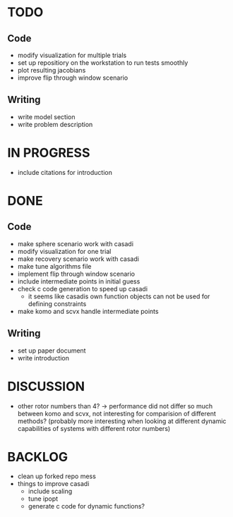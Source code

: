 # TODO
## Code
- modify visualization for multiple trials
- set up repositiory on the workstation to run tests smoothly
- plot resulting jacobians
- improve flip through window scenario

## Writing
- write model section
- write problem description

# IN PROGRESS
- include citations for introduction 

# DONE
## Code
- make sphere scenario work with casadi
- modify visualization for one trial
- make recovery scenario work with casadi
- make tune algorithms file
- implement flip through window scenario
- include intermediate points in initial guess
- check c code generation to speed up casadi
  - it seems like casadis own function objects can not be used for defining constraints 
- make komo and scvx handle intermediate points

## Writing
- set up paper document
- write introduction

# DISCUSSION
- other rotor numbers than 4? -> performance did not differ so much between komo and scvx, not interesting for comparision of different methods? (probably more interesting when looking at different dynamic capabilities of systems with different rotor numbers)

# BACKLOG
- clean up forked repo mess
- things to improve casadi
  - include scaling
  - tune ipopt
  - generate c code for dynamic functions?
